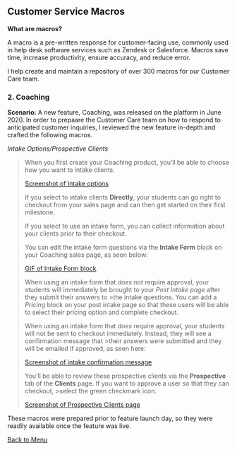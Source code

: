 ## Customer Service Macros

**What are macros?** 

A macro is a pre-written response for customer-facing use, commonly used in help desk software services such as Zendesk or Salesforce. Macros save time, increase productivity, ensure accuracy, and reduce error. 

I help create and maintain a repository of over 300 macros for our Customer Care team. 

### 2. Coaching

**Scenario:** A new feature, Coaching, was released on the platform in June 2020. In order to prepaare the Customer Care team on how to respond to anticipated customer inquiries, I reviewed the new feature in-depth and crafted the following macros.

*Intake Options/Prospective Clients*

>When you first create your Coaching product, you’ll be able to choose how you want to intake clients.
>
>[Screenshot of Intake options](https://cl.ly/c8f3c37d2726)
>
>If you select to intake clients **Directly**, your students can go right to checkout from your sales page and can then get started on their first milestone.
>
>If you select to use an intake form, you can collect information about your clients prior to their checkout.
>
>You can edit the intake form questions via the **Intake Form** block on your Coaching sales page, as seen below:
>
>[GIF of Intake Form block](https://cl.ly/3ddd677bd480)
>
>When using an intake form that *does not* require approval, your students will immediately be brought to your *Post Intake page* after they submit their answers to >the intake questions. You can add a *Pricing* block on your post intake page so that these users will be able to select their pricing option and complete checkout.
>
>When using an intake form that *does* require approval, your students will not be sent to checkout immediately. Instead, they will see a confirmation message that >their answers were submitted and they will be emailed if approved, as seen here:
>
>[Screenshot of intake confirmation message](https://cl.ly/1b1fadb428bc)
>
>You’ll be able to review these prospective clients via the **Prospective** tab of the **Clients** page. If you want to approve a user so that they can checkout, >select the green checkmark icon.
>
>[Screenshot of Prospective Clients page](https://cl.ly/dd4737ff8d7f)



These macros were prepared prior to feature launch day, so they were readily available once the feature was live.


[Back to Menu](/index)
